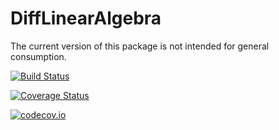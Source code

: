 # DiffLinearAlgebra
The current version of this package is not intended for general consumption.

[![Build Status](https://travis-ci.org/invenia/DiffLinearAlgebra.jl.svg?branch=master)](https://travis-ci.org/invenia/DiffLinearAlgebra.jl)

[![Coverage Status](https://coveralls.io/repos/invenia/DiffLinearAlgebra.jl/badge.svg?branch=master&service=github)](https://coveralls.io/github/invenia/DiffLinearAlgebra.jl?branch=master)

[![codecov.io](http://codecov.io/github/invenia/DiffLinearAlgebra.jl/coverage.svg?branch=master)](http://codecov.io/github/invenia/DiffLinearAlgebra.jl?branch=master)
